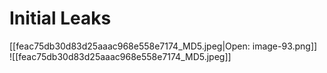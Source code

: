 # Initial Leaks

[[feac75db30d83d25aaac968e558e7174_MD5.jpeg|Open: image-93.png]]  
![[feac75db30d83d25aaac968e558e7174_MD5.jpeg]]
